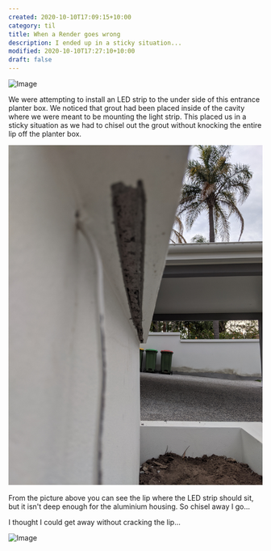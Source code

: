 ```yaml
---
created: 2020-10-10T17:09:15+10:00
category: til
title: When a Render goes wrong
description: I ended up in a sticky situation...
modified: 2020-10-10T17:27:10+10:00
draft: false
---
```


![Image](./image_picker7434544325286620055.jpg)

We were attempting to install an LED strip to the under side of this entrance planter box. We noticed that grout had been placed inside of the cavity where we were meant to be mounting the light strip. This placed us in a sticky situation as we had to chisel out the grout without knocking the entire lip off the planter box.

![Image](./image_picker2589541933806289686.jpg)

From the picture above you can see the lip where the LED strip should sit, but it isn't deep enough for the aluminium housing. So chisel away I go...

I thought I could get away without cracking the lip...


![Image](./image_picker9223188801143738243.jpg)